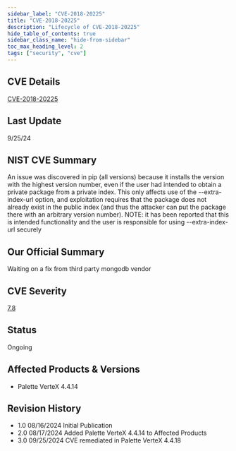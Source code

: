 ```yaml
---
sidebar_label: "CVE-2018-20225"
title: "CVE-2018-20225"
description: "Lifecycle of CVE-2018-20225"
hide_table_of_contents: true
sidebar_class_name: "hide-from-sidebar"
toc_max_heading_level: 2
tags: ["security", "cve"]
---
```


## CVE Details

[CVE-2018-20225](https://nvd.nist.gov/vuln/detail/CVE-2018-20225)

## Last Update

9/25/24

## NIST CVE Summary

An issue was discovered in pip (all versions) because it installs the version with the highest version number, even if
the user had intended to obtain a private package from a private index. This only affects use of the --extra-index-url
option, and exploitation requires that the package does not already exist in the public index (and thus the attacker can
put the package there with an arbitrary version number). NOTE: it has been reported that this is intended functionality
and the user is responsible for using --extra-index-url securely

## Our Official Summary

Waiting on a fix from third party mongodb vendor

## CVE Severity

[7.8](https://nvd.nist.gov/vuln/detail/CVE-2018-20225)

## Status

Ongoing

## Affected Products & Versions

- Palette VerteX 4.4.14

## Revision History

- 1.0 08/16/2024 Initial Publication
- 2.0 08/17/2024 Added Palette VerteX 4.4.14 to Affected Products
- 3.0 09/25/2024 CVE remediated in Palette VerteX 4.4.18
